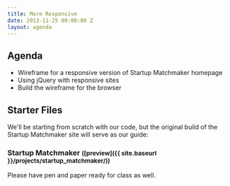 ```yaml
---
title: More Responsive
date: 2013-11-25 00:00:00 Z
layout: agenda
---
```


Agenda
------

* Wireframe for a responsive version of Startup Matchmaker homepage
* Using jQuery with responsive sites
* Build the wireframe for the browser


Starter Files
-------------

We'll be starting from scratch with our code, but the original build of the Startup Matchmaker site will serve as our guide:

### Startup Matchmaker <small>([preview]({{ site.baseurl }}/projects/startup_matchmaker/))</small>

Please have pen and paper ready for class as well.